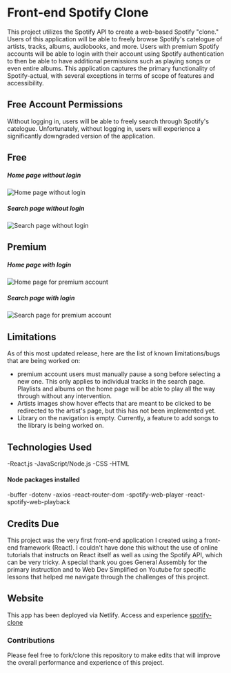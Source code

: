 # Front-end Spotify Clone

This project utilizes the Spotify API to create a web-based Spotify "clone." Users of this application will be able to freely browse Spotify's catelogue of artists, tracks, albums, audiobooks, and more. Users with premium Spotify accounts will be able to login with their account using Spotify authentication to then be able to have additional permissions such as playing songs or even entire albums. This application captures the primary functionality of Spotify-actual, with several exceptions in terms of scope of features and accessibility.

## Free Account Permissions

Without logging in, users will be able to freely search through Spotify's catelogue. Unfortunately, without logging in, users will experience a significantly downgraded version of the application. 

## Free
##### Home page without login
![Home page without login](/Users/michaelross/Desktop/GA/SEIR123/Projects/Project2/Spotify-Clone/spotify-clone/public/Images/Home-free.png)
##### Search page without login
![Search page without login](/Users/michaelross/Desktop/GA/SEIR123/Projects/Project2/Spotify-Clone/spotify-clone/public/Images/Search-free.png)

## Premium
##### Home page with login
![Home page for premium account](/Users/michaelross/Desktop/GA/SEIR123/Projects/Project2/Spotify-Clone/spotify-clone/public/Images/Home-premium.png)
##### Search page with login
![Search page for premium account](/Users/michaelross/Desktop/GA/SEIR123/Projects/Project2/Spotify-Clone/spotify-clone/public/Images/Search-premium.png)

## Limitations

As of this most updated release, here are the list of known limitations/bugs that are being worked on:

- premium account users must manually pause a song before selecting a new one. This only applies to individual tracks in the search page. Playlists and albums on the home page will be able to play all the way through without any intervention. 
- Artists images show hover effects that are meant to be clicked to be redirected to the artist's page, but this has not been implemented yet.
- Library on the navigation is empty. Currently, a feature to add songs to the library is being worked on.

## Technologies Used
-React.js
-JavaScript/Node.js
-CSS
-HTML
#### Node packages installed
-buffer
-dotenv
-axios
-react-router-dom
-spotify-web-player
-react-spotify-web-playback

## Credits Due

This project was the very first front-end application I created using a front-end framework (React). I couldn't have done this without the use of online tutorials that instructs on React itself as well as using the Spotify API, which can be very tricky. A special thank you goes General Assembly for the primary instruction and to Web Dev Simplified on Youtube for specific lessons that helped me navigate through the challenges of this project.

## Website

This app has been deployed via Netlify.
Access and experience [spotify-clone](https://jade-nasturtium-e030aa.netlify.app/)


### Contributions

Please feel free to fork/clone this repository to make edits that will improve the overall performance and experience of this project.

